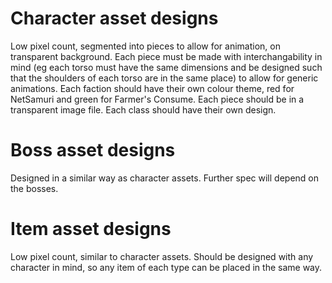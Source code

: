 # Character asset designs

Low pixel count, segmented into pieces to allow for animation, on transparent background. Each piece must be made with interchangability in mind (eg each torso must have the same dimensions and be designed such that the shoulders of each torso are in the same place) to allow for generic animations.
Each faction should have their own colour theme, red for NetSamuri and green for Farmer's Consume.
Each piece should be in a transparent image file.
Each class should have their own design.

# Boss asset designs

Designed in a similar way as character assets.
Further spec will depend on the bosses.

# Item asset designs

Low pixel count, similar to character assets.
Should be designed with any character in mind, so any item of each type can be placed in the same way.
